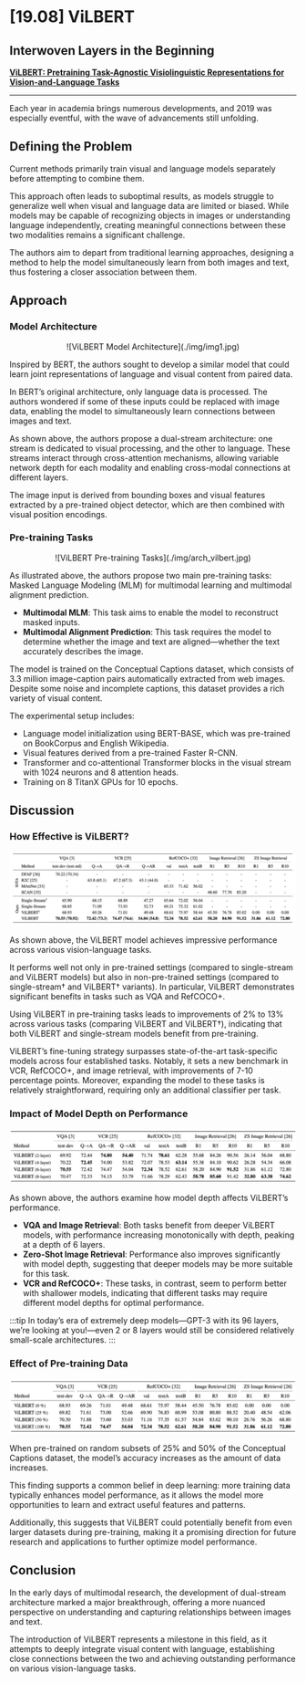 # [19.08] ViLBERT

## Interwoven Layers in the Beginning

[**ViLBERT: Pretraining Task-Agnostic Visiolinguistic Representations for Vision-and-Language Tasks**](https://arxiv.org/abs/1908.02265)

---

Each year in academia brings numerous developments, and 2019 was especially eventful, with the wave of advancements still unfolding.

## Defining the Problem

Current methods primarily train visual and language models separately before attempting to combine them.

This approach often leads to suboptimal results, as models struggle to generalize well when visual and language data are limited or biased. While models may be capable of recognizing objects in images or understanding language independently, creating meaningful connections between these two modalities remains a significant challenge.

The authors aim to depart from traditional learning approaches, designing a method to help the model simultaneously learn from both images and text, thus fostering a closer association between them.

## Approach

### Model Architecture

<div align="center">
<figure style={{"width": "85%"}}>
![ViLBERT Model Architecture](./img/img1.jpg)
</figure>
</div>

Inspired by BERT, the authors sought to develop a similar model that could learn joint representations of language and visual content from paired data.

In BERT’s original architecture, only language data is processed. The authors wondered if some of these inputs could be replaced with image data, enabling the model to simultaneously learn connections between images and text.

As shown above, the authors propose a dual-stream architecture: one stream is dedicated to visual processing, and the other to language. These streams interact through cross-attention mechanisms, allowing variable network depth for each modality and enabling cross-modal connections at different layers.

The image input is derived from bounding boxes and visual features extracted by a pre-trained object detector, which are then combined with visual position encodings.

### Pre-training Tasks

<div align="center">
<figure style={{"width": "70%"}}>
![ViLBERT Pre-training Tasks](./img/arch_vilbert.jpg)
</figure>
</div>

As illustrated above, the authors propose two main pre-training tasks: Masked Language Modeling (MLM) for multimodal learning and multimodal alignment prediction.

- **Multimodal MLM**: This task aims to enable the model to reconstruct masked inputs.
- **Multimodal Alignment Prediction**: This task requires the model to determine whether the image and text are aligned—whether the text accurately describes the image.

The model is trained on the Conceptual Captions dataset, which consists of 3.3 million image-caption pairs automatically extracted from web images. Despite some noise and incomplete captions, this dataset provides a rich variety of visual content.

The experimental setup includes:

- Language model initialization using BERT-BASE, which was pre-trained on BookCorpus and English Wikipedia.
- Visual features derived from a pre-trained Faster R-CNN.
- Transformer and co-attentional Transformer blocks in the visual stream with 1024 neurons and 8 attention heads.
- Training on 8 TitanX GPUs for 10 epochs.

## Discussion

### How Effective is ViLBERT?

![ViLBERT Performance](./img/vil_bert_table1.jpg)

As shown above, the ViLBERT model achieves impressive performance across various vision-language tasks.

It performs well not only in pre-trained settings (compared to single-stream and ViLBERT models) but also in non-pre-trained settings (compared to single-stream† and ViLBERT† variants). In particular, ViLBERT demonstrates significant benefits in tasks such as VQA and RefCOCO+.

Using ViLBERT in pre-training tasks leads to improvements of 2% to 13% across various tasks (comparing ViLBERT and ViLBERT†), indicating that both ViLBERT and single-stream models benefit from pre-training.

ViLBERT’s fine-tuning strategy surpasses state-of-the-art task-specific models across four established tasks. Notably, it sets a new benchmark in VCR, RefCOCO+, and image retrieval, with improvements of 7-10 percentage points. Moreover, expanding the model to these tasks is relatively straightforward, requiring only an additional classifier per task.

### Impact of Model Depth on Performance

![ViLBERT Depth Analysis](./img/vil_bert_table2.jpg)

As shown above, the authors examine how model depth affects ViLBERT’s performance.

- **VQA and Image Retrieval**: Both tasks benefit from deeper ViLBERT models, with performance increasing monotonically with depth, peaking at a depth of 6 layers.
- **Zero-Shot Image Retrieval**: Performance also improves significantly with model depth, suggesting that deeper models may be more suitable for this task.
- **VCR and RefCOCO+**: These tasks, in contrast, seem to perform better with shallower models, indicating that different tasks may require different model depths for optimal performance.

:::tip
In today’s era of extremely deep models—GPT-3 with its 96 layers, we’re looking at you!—even 2 or 8 layers would still be considered relatively small-scale architectures.
:::

### Effect of Pre-training Data

![ViLBERT Pre-training Data Analysis](./img/vil_bert_table3.jpg)

When pre-trained on random subsets of 25% and 50% of the Conceptual Captions dataset, the model’s accuracy increases as the amount of data increases.

This finding supports a common belief in deep learning: more training data typically enhances model performance, as it allows the model more opportunities to learn and extract useful features and patterns.

Additionally, this suggests that ViLBERT could potentially benefit from even larger datasets during pre-training, making it a promising direction for future research and applications to further optimize model performance.

## Conclusion

In the early days of multimodal research, the development of dual-stream architecture marked a major breakthrough, offering a more nuanced perspective on understanding and capturing relationships between images and text.

The introduction of ViLBERT represents a milestone in this field, as it attempts to deeply integrate visual content with language, establishing close connections between the two and achieving outstanding performance on various vision-language tasks.
